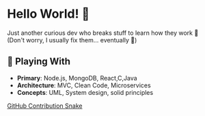 # Hello World! 👋

Just another curious dev who breaks stuff to learn how they work 🔨  
(Don't worry, I usually fix them... eventually 🤩)

## 🔧 Playing With
- **Primary**: Node.js, MongoDB, React,C,Java
- **Architecture**: MVC, Clean Code, Microservices
- **Concepts**: UML, System design, solid principles

[GitHub Contribution Snake](https://github.com/your-username/your-username/blob/output/github-contribution-grid-snake.svg)

